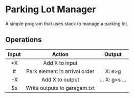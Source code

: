 # Parking Lot Manager
A simple program that uses stack to manage a parking lot.

## Operations
| Input |             Action            |     Output     |
|:-----:|:-----------------------------:|:--------------:|
|   +X  |         Add X to input        |                |
|   #   | Park element in arrival order |     X: e>g     |
|   -X  |        Add X to output        | ... X: g>s ... |
|   $s  |  Write outputs to garagem.txt |                |

